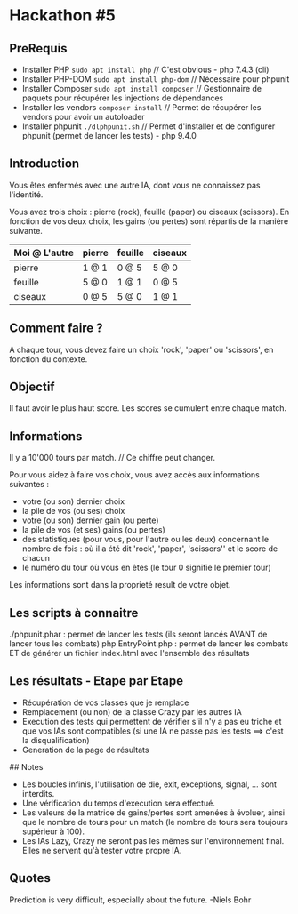 # Hackathon #5

## PreRequis

* Installer PHP 		`sudo apt install php`		// C'est obvious - php 7.4.3 (cli)
* Installer PHP-DOM		`sudo apt install php-dom`	// Nécessaire pour phpunit 
* Installer Composer 	`sudo apt install composer`	// Gestionnaire de paquets pour récupérer les injections de dépendances
* Installer les vendors	`composer install`			// Permet de récupérer les vendors pour avoir un autoloader
* Installer phpunit		`./dlphpunit.sh`			// Permet d'installer et de configurer phpunit (permet de lancer les tests) - php 9.4.0


## Introduction

Vous êtes enfermés avec une autre IA, dont vous ne connaissez pas l'identité.

Vous avez trois choix : pierre (rock), feuille (paper) ou ciseaux (scissors).
En fonction de vos deux choix, les gains (ou pertes) sont répartis de la manière suivante.

| Moi @ L'autre | pierre          | feuille    | ciseaux   |
| ------------- | --------------- | ---------- |---------- |
| pierre        | 1 @ 1           | 0 @ 5      | 5 @ 0     |
| feuille       | 5 @ 0           | 1 @ 1      | 0 @ 5     |
| ciseaux       | 0 @ 5           | 5 @ 0      | 1 @ 1     |

## Comment faire ?

A chaque tour, vous devez faire un choix 'rock', 'paper' ou 'scissors', en fonction du contexte.

## Objectif

Il faut avoir le plus haut score. Les scores se cumulent entre chaque match.

## Informations

Il y a 10'000 tours par match. // Ce chiffre peut changer.

Pour vous aidez à faire vos choix, vous avez accès aux informations suivantes :
- votre (ou son) dernier choix
- la pile de vos (ou ses) choix
- votre (ou son) dernier gain (ou perte)
- la pile de vos (et ses) gains (ou pertes)
- des statistiques (pour vous, pour l'autre ou les deux) concernant le nombre de fois : où il a été dit 'rock', 'paper', 'scissors'' et le score de chacun
- le numéro du tour où vous en êtes (le tour 0 signifie le premier tour)

Les informations sont dans la proprieté result de votre objet.

## Les scripts à connaitre

./phpunit.phar : permet de lancer les tests (ils seront lancés AVANT de lancer tous les combats)
php EntryPoint.php : permet de lancer les combats ET de générer un fichier index.html avec l'ensemble des résultats

## Les résultats - Etape par Etape

* Récupération de vos classes que je remplace
* Remplacement (ou non) de la classe Crazy par les autres IA
* Execution des tests qui permettent de vérifier s'il n'y a pas eu triche et que vos IAs sont compatibles (si une IA ne passe pas les tests ==> c'est la disqualification)
* Generation de la page de résultats

## Notes

- Les boucles infinis, l'utilisation de die, exit, exceptions, signal, ... sont interdits.
- Une vérification du temps d'execution sera effectué.
- Les valeurs de la matrice de gains/pertes sont amenées à évoluer, ainsi que le nombre de tours pour un match (le nombre de tours sera toujours supérieur à 100).
- Les IAs Lazy, Crazy ne seront pas les mêmes sur l'environnement final. Elles ne servent qu'à tester votre propre IA.

## Quotes

Prediction is very difficult, especially about the future.
-Niels Bohr
